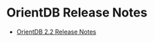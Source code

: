 # OrientDB Release Notes

- [OrientDB 2.2 Release Notes](https://github.com/orientechnologies/orientdb/wiki/OrientDB-2.2-Release-Notes)
